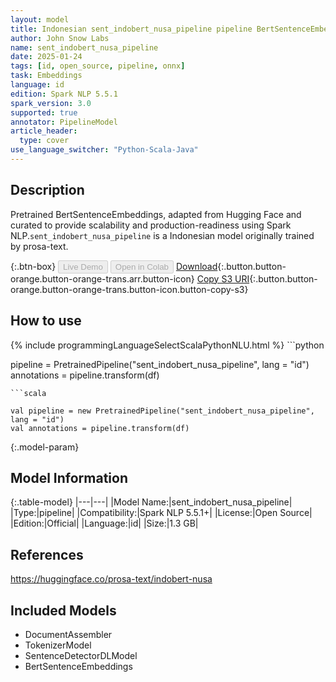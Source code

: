 ```yaml
---
layout: model
title: Indonesian sent_indobert_nusa_pipeline pipeline BertSentenceEmbeddings from prosa-text
author: John Snow Labs
name: sent_indobert_nusa_pipeline
date: 2025-01-24
tags: [id, open_source, pipeline, onnx]
task: Embeddings
language: id
edition: Spark NLP 5.5.1
spark_version: 3.0
supported: true
annotator: PipelineModel
article_header:
  type: cover
use_language_switcher: "Python-Scala-Java"
---
```


## Description

Pretrained BertSentenceEmbeddings, adapted from Hugging Face and curated to provide scalability and production-readiness using Spark NLP.`sent_indobert_nusa_pipeline` is a Indonesian model originally trained by prosa-text.

{:.btn-box}
<button class="button button-orange" disabled>Live Demo</button>
<button class="button button-orange" disabled>Open in Colab</button>
[Download](https://s3.amazonaws.com/auxdata.johnsnowlabs.com/public/models/sent_indobert_nusa_pipeline_id_5.5.1_3.0_1737688898533.zip){:.button.button-orange.button-orange-trans.arr.button-icon}
[Copy S3 URI](s3://auxdata.johnsnowlabs.com/public/models/sent_indobert_nusa_pipeline_id_5.5.1_3.0_1737688898533.zip){:.button.button-orange.button-orange-trans.button-icon.button-copy-s3}

## How to use



<div class="tabs-box" markdown="1">
{% include programmingLanguageSelectScalaPythonNLU.html %}
```python

pipeline = PretrainedPipeline("sent_indobert_nusa_pipeline", lang = "id")
annotations =  pipeline.transform(df)   

```
```scala

val pipeline = new PretrainedPipeline("sent_indobert_nusa_pipeline", lang = "id")
val annotations = pipeline.transform(df)

```
</div>

{:.model-param}
## Model Information

{:.table-model}
|---|---|
|Model Name:|sent_indobert_nusa_pipeline|
|Type:|pipeline|
|Compatibility:|Spark NLP 5.5.1+|
|License:|Open Source|
|Edition:|Official|
|Language:|id|
|Size:|1.3 GB|

## References

https://huggingface.co/prosa-text/indobert-nusa

## Included Models

- DocumentAssembler
- TokenizerModel
- SentenceDetectorDLModel
- BertSentenceEmbeddings